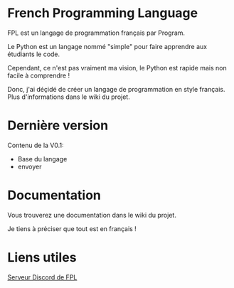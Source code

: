 # French Programming Language

FPL est un langage de programmation français par Program.


Le Python est un langage nommé "simple" pour faire apprendre aux étudiants le code.

Cependant, ce n'est pas vraiment ma vision, le Python est rapide mais non facile à comprendre !

Donc, j'ai déçidé de créer un langage de programmation en style français. Plus d'informations dans le wiki du projet.


# Dernière version

Contenu de la V0.1: 

* Base du langage
* envoyer


# Documentation

Vous trouverez une documentation dans le wiki du projet.

Je tiens à préciser que tout est en français !


# Liens utiles

[Serveur Discord de FPL](https://discord.gg/FgUzGTQaD3)
